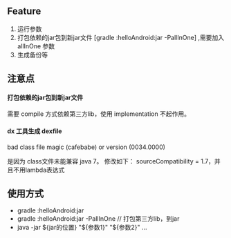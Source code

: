 ## Feature
1. 运行参数
2. 打包依赖的jar包到新jar文件 [gradle :helloAndroid:jar -PallInOne] ,需要加入 allInOne 参数
3. 生成备份等

## 注意点
#### 打包依赖的jar包到新jar文件
需要 compile 方式依赖第三方lib，使用 implementation 不起作用。
#### dx 工具生成 dexfile
bad class file magic (cafebabe) or version (0034.0000)

是因为 class文件未能兼容 java 7。 
修改如下： sourceCompatibility = 1.7，并且不用lambda表达式

## 使用方式
- gradle :helloAndroid:jar
- gradle :helloAndroid:jar -PallInOne   // 打包第三方lib，到jar
- java -jar ${jar的位置} "${参数1}" "${参数2}" ...

